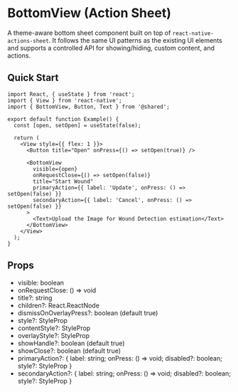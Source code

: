 # BottomView (Action Sheet)

A theme-aware bottom sheet component built on top of `react-native-actions-sheet`. It follows the same UI patterns as the existing UI elements and supports a controlled API for showing/hiding, custom content, and actions.

## Quick Start

```tsx
import React, { useState } from 'react';
import { View } from 'react-native';
import { BottomView, Button, Text } from '@shared';

export default function Example() {
  const [open, setOpen] = useState(false);

  return (
    <View style={{ flex: 1 }}>
      <Button title="Open" onPress={() => setOpen(true)} />

      <BottomView
        visible={open}
        onRequestClose={() => setOpen(false)}
        title="Start Wound"
        primaryAction={{ label: 'Update', onPress: () => setOpen(false) }}
        secondaryAction={{ label: 'Cancel', onPress: () => setOpen(false) }}
      >
        <Text>Upload the Image for Wound Detection estimation</Text>
      </BottomView>
    </View>
  );
}
```

## Props

- visible: boolean
- onRequestClose: () => void
- title?: string
- children?: React.ReactNode
- dismissOnOverlayPress?: boolean (default true)
- style?: StyleProp<ViewStyle>
- contentStyle?: StyleProp<ViewStyle>
- overlayStyle?: StyleProp<ViewStyle>
- showHandle?: boolean (default true)
- showClose?: boolean (default true)
- primaryAction?: { label: string; onPress: () => void; disabled?: boolean; style?: StyleProp<ViewStyle> }
- secondaryAction?: { label: string; onPress: () => void; disabled?: boolean; style?: StyleProp<ViewStyle> }
